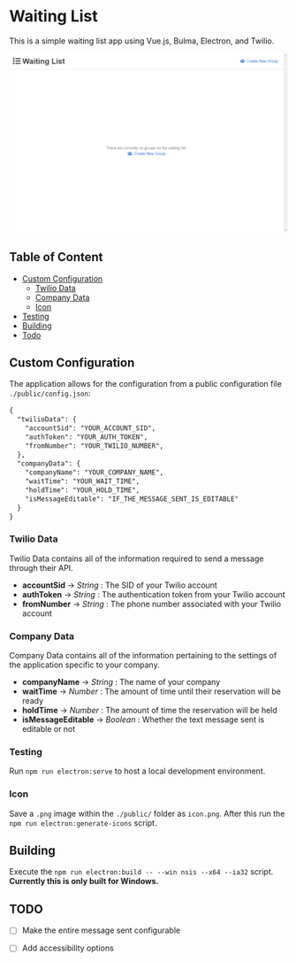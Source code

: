 # Waiting List

This is a simple waiting list app using Vue.js, Bulma, Electron, and Twilio.  

![Waiting List Example](./etc/WaitingListExample.gif)

## Table of Content
- [Custom Configuration](#custom-configuration)
  - [Twilio Data](#twilio-data)
  - [Company Data](#company-data)
  - [Icon](#icon)
- [Testing](#testing)
- [Building](#building)
- [Todo](#todo)

## Custom Configuration

The application allows for the configuration from a public configuration file `./public/config.json`:
```
{
  "twilioData": {
    "accountSid": "YOUR_ACCOUNT_SID",
    "authToken": "YOUR_AUTH_TOKEN",
    "fromNumber": "YOUR_TWILIO_NUMBER",
  },
  "companyData": {
    "companyName": "YOUR_COMPANY_NAME",
    "waitTime": "YOUR_WAIT_TIME",
    "holdTime": "YOUR_HOLD_TIME",
    "isMessageEditable": "IF_THE_MESSAGE_SENT_IS_EDITABLE"
  }
}
```

### Twilio Data

Twilio Data contains all of the information required to send a message through their API.
- **accountSid** -> *String* : The SID of your Twilio account
- **authToken** -> *String* : The authentication token from your Twilio account
- **fromNumber** -> *String* : The phone number associated with your Twilio account

### Company Data

Company Data contains all of the information pertaining to the settings of the application specific to your company.
- **companyName** -> *String* : The name of your company
- **waitTime** -> *Number* : The amount of time until their reservation will be ready
- **holdTime** -> *Number* : The amount of time the reservation will be held
- **isMessageEditable** -> *Boolean* : Whether the text message sent is editable or not

### Testing

Run `npm run electron:serve` to host a local development environment.

### Icon

Save a `.png` image within the `./public/` folder as `icon.png`.  After this run the `npm run electron:generate-icons` script.

## Building

Execute the `npm run electron:build -- --win nsis --x64 --ia32` script.  **Currently this is only built for Windows.**

## TODO

- [ ] Make the entire message sent configurable
- [ ] Add accessibility options

